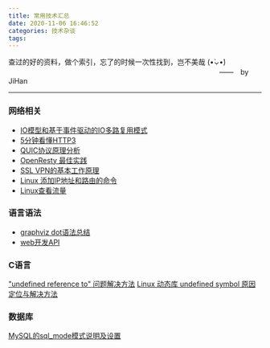 ```yaml
---
title: 常用技术汇总
date: 2020-11-06 16:46:52
categories: 技术杂谈
tags: 
---
```


查过的好的资料，做个索引，忘了的时候一次性找到，岂不美哉 (•̀⌄•́)
　　　　　　　　　　　　　　　　　　　　　　　　　　　　　　——　by JiHan
* * *
<!-- more -->

### 网络相关
* [IO模型和基于事件驱动的IO多路复用模式](https://zhuanlan.zhihu.com/p/161357177)
* [5分钟看懂HTTP3](https://www.infoq.cn/article/WhCObxfbgtphY7ijv1kp)
* [QUIC协议原理分析](https://zhuanlan.zhihu.com/p/32553477)
* [OpenResty 最佳实践](https://moonbingbing.gitbooks.io/openresty-best-practices/content/)
* [SSL VPN的基本工作原理](http://m.elecfans.com/article/1168210.html)
* [Linux 添加IP地址和路由的命令](https://www.jianshu.com/p/9326a6bf0ec5)
* [Linux查看流量](https://segmentfault.com/a/1190000022275523)

### 语言语法
* [graphviz dot语法总结](https://onlookerliu.github.io/2017/12/28/dot%E8%AF%AD%E6%B3%95%E6%80%BB%E7%BB%93/#1-%E7%AE%80%E4%BB%8B)
* [web开发API](https://developer.mozilla.org/zh-CN/docs/Web/API/Window/sessionStorage)

### C语言
["undefined reference to" 问题解决方法](https://blog.csdn.net/aiwoziji13/article/details/7330333)
[Linux 动态库 undefined symbol 原因定位与解决方法](https://dongyadoit.com/linux/2020/05/24/how-to-solve-undefined-symbol-when-link-dynamic-lib-on-linux/)

### 数据库
[MySQL的sql_mode模式说明及设置](https://www.cnblogs.com/clschao/articles/9962347.html)